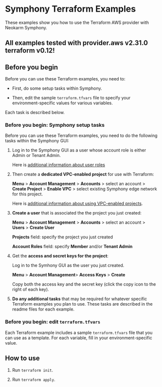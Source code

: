 # Symphony Terraform Examples

These examples show you how to use the Terraform AWS provider with Neokarm Symphony.

## All examples tested with provider.aws v2.31.0 terraform v0.12!

## Before you begin

Before you can use these Terraform examples, you need to:

* First, do some setup tasks within Symphony.

* Then, edit the sample `terraform.tfvars` file to specify your environment-specific values for various variables.

Each task is described below.


### Before you begin: Symphony setup tasks

Before you can use these Terraform examples, you need to do the following tasks within the Symphony GUI:

1. Log in to the Symphony GUI as a user whose account role is either Admin or Tenant Admin.

   Here is [additional information about user roles](https://www.stratoscale.com/docs/working-with-users/)

2. Then create a **dedicated VPC-enabled project** for use with Terraform:

    **Menu** > **Account Management** > **Accounts** > select an account > **Create Project** > **Enable VPC** > select existing Symphony edge network for this project.

    Here is [additional information about using VPC-enabled projects](https://www.stratoscale.com/docs/using-a-vpc-enabled-project/).
    
3. **Create a user** that is associated the the project you just created:

    **Menu** > **Account Management** > **Accounts** > select an account > **Users** > **Create User**
    
    **Projects** field: specify the project you just created
    
    **Account Roles** field: specify **Member** and/or **Tenant Admin**
    
        
4. Get the **access and secret keys for the project**:

    Log in to the Symhony GUI as the user you just created.
    
    **Menu** > **Account Management**> **Access Keys** > **Create**
    
    Copy both the access key and the secret key (click the copy icon to the right of each key).
    

5. **Do any additional tasks** that may be required for whatever specific Terraform examples you plan to use. These tasks are described in the readme files for each example. 

### Before you begin: edit `terraform.tfvars`

Each Terraform example includes a sample `terraform.tfvars` file that you can use as a template. For each variable, fill in your environment-specific value.

## How to use

1. Run `terraform init`.

2. Run `terraform apply`.
